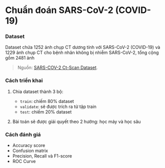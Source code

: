 # Chuẩn đoán SARS-CoV-2 (COVID-19)

### Dataset

Dataset chứa 1252 ảnh chụp CT dương tính với SARS-CoV-2 (COVID-19) và 1229 ảnh chụp CT cho bệnh nhân không bị nhiễm SARS-CoV-2, tổng cộng gồm 2481 ảnh

> Nguồn: [SARS-COV-2 Ct-Scan Dataset](https://www.kaggle.com/plameneduardo/sarscov2-ctscan-dataset).

### Cách triển khai
1. Chia dataset thành 3 bộ: 
    - `train`: chiếm 80% dataset
    - `validate`: sẽ được trích ra từ tập train
    - `test`: chiếm 20% dataset

2. Bài toán sẽ được giải quyết theo 2 hướng: học máy và học sâu

### Cách đánh giá
- Accuracy score
- Confusion matrix
- Precision, Recall và F1-score
- ROC Curve
